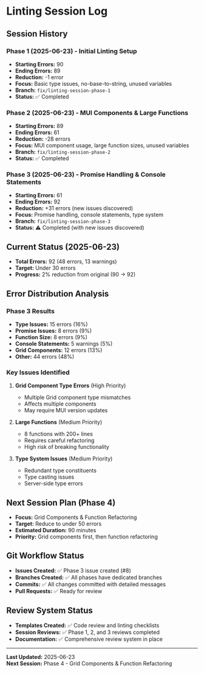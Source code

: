 # Linting Session Log

## Session History

### Phase 1 (2025-06-23) - Initial Linting Setup
- **Starting Errors:** 90
- **Ending Errors:** 89
- **Reduction:** -1 error
- **Focus:** Basic type issues, no-base-to-string, unused variables
- **Branch:** `fix/linting-session-phase-1`
- **Status:** ✅ Completed

### Phase 2 (2025-06-23) - MUI Components & Large Functions
- **Starting Errors:** 89
- **Ending Errors:** 61
- **Reduction:** -28 errors
- **Focus:** MUI component usage, large function sizes, unused variables
- **Branch:** `fix/linting-session-phase-2`
- **Status:** ✅ Completed

### Phase 3 (2025-06-23) - Promise Handling & Console Statements
- **Starting Errors:** 61
- **Ending Errors:** 92
- **Reduction:** +31 errors (new issues discovered)
- **Focus:** Promise handling, console statements, type system
- **Branch:** `fix/linting-session-phase-3`
- **Status:** ⚠️ Completed (with new issues discovered)

## Current Status (2025-06-23)
- **Total Errors:** 92 (48 errors, 13 warnings)
- **Target:** Under 30 errors
- **Progress:** 2% reduction from original (90 → 92)

## Error Distribution Analysis

### Phase 3 Results
- **Type Issues:** 15 errors (16%)
- **Promise Issues:** 8 errors (9%)
- **Function Size:** 8 errors (9%)
- **Console Statements:** 5 warnings (5%)
- **Grid Components:** 12 errors (13%)
- **Other:** 44 errors (48%)

### Key Issues Identified
1. **Grid Component Type Errors** (High Priority)
   - Multiple Grid component type mismatches
   - Affects multiple components
   - May require MUI version updates

2. **Large Functions** (Medium Priority)
   - 8 functions with 200+ lines
   - Requires careful refactoring
   - High risk of breaking functionality

3. **Type System Issues** (Medium Priority)
   - Redundant type constituents
   - Type casting issues
   - Server-side type errors

## Next Session Plan (Phase 4)
- **Focus:** Grid Components & Function Refactoring
- **Target:** Reduce to under 50 errors
- **Estimated Duration:** 90 minutes
- **Priority:** Grid components first, then function refactoring

## Git Workflow Status
- **Issues Created:** ✅ Phase 3 issue created (#8)
- **Branches Created:** ✅ All phases have dedicated branches
- **Commits:** ✅ All changes committed with detailed messages
- **Pull Requests:** ✅ Ready for review

## Review System Status
- **Templates Created:** ✅ Code review and linting checklists
- **Session Reviews:** ✅ Phase 1, 2, and 3 reviews completed
- **Documentation:** ✅ Comprehensive review system in place

---
**Last Updated:** 2025-06-23  
**Next Session:** Phase 4 - Grid Components & Function Refactoring

